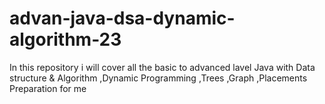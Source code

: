 # advan-java-dsa-dynamic-algorithm-23
In this repository i will cover all the basic to advanced lavel Java with Data structure & Algorithm ,Dynamic Programming ,Trees ,Graph ,Placements Preparation for me

